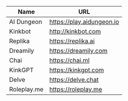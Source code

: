 | Name          | URL                               |
|---------------|-----------------------------------|
| AI Dungeon    | https://play.aidungeon.io        |
| Kinkbot       | http://kinkbot.com               |
| Replika       | https://replika.ai               |
| Dreamily      | https://dreamily.com              |
| Chai          | https://chai.ml                  |
| KinkGPT       | https://kinkgpt.com              |
| Delve         | https://delve.chat               |
| Roleplay.me   | https://roleplay.me              |
